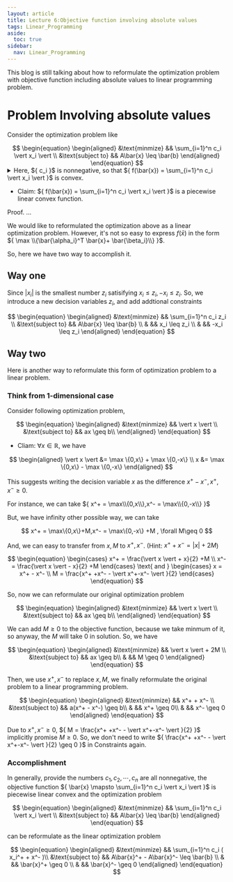 ```yaml
---
layout: article
title: Lecture 6:Objective function involving absolute values
tags: Linear_Programming
aside:
  toc: true
sidebar:
  nav: Linear_Programming
---
```


This blog is still talking about how to reformulate the optimization problem with objective function including absolute values to linear programming problem.

<!--more-->

# Problem Involving absolute values

Consider the optimization problem like 

<center>$$
\begin{equation}
\begin{aligned}
&\text{minmize} && \sum_{i=1}^n c_i \vert x_i \vert \\
&\text{subject to} && A\bar{x} \leq \bar{b}
\end{aligned}
\end{equation}
$$</center>

<details><summary>Here, ${ c_i }$ is nonnegative, so that ${ f(\bar{x}) = \sum_{i=1}^n c_i \vert x_i \vert }$ is convex.</summary>

Proof. ${ \forall \bar{x}, \bar{y} \in \mathbb{R}^n, \lambda \in [0,1]}$, we have

<center>$$
\begin{equation}
\begin{aligned}
f((1-\lambda)\bar{x} + \lambda \bar{y}) &= \sum_{i=1}^n c_i \vert (1-\lambda)x_i + \lambda y_i \vert \\
& =  \sum_{i=1}^n c_i \max \{ (1-\lambda)x_i + \lambda y_i, - (1-\lambda)x_i - \lambda y_i \} \\ 
& \leq \sum_{i=1}^n c_i \max \{ (1-\lambda)x_i, - (1-\lambda)x_i \} + c_i \max \{ \lambda y_i, - \lambda y_i \} \\
& = \sum_{i=1}^n c_i \vert (1-\lambda)x_i \vert +\sum_{i=1}^n c_i \vert \lambda y_i \vert \\
& = (1-\lambda) f(\bar{x}) + \lambda f(\bar{y})
\end{aligned}
\end{equation}
$$</center>

Proof Done! ${ \square }$

</details>

* Claim: ${ f(\bar{x}) = \sum_{i=1}^n c_i \vert x_i \vert }$ is a piecewise linear convex function.

Proof. ...

We would like to reformulated the optimization  above as a linear optimization problem. However, it's not so easy to express ${ f(\bar{x}) }$ in the form ${ \max \\{\bar{\alpha_i}^T \bar{x}+ \bar{\beta_i}\\} }$.

So, here we have two way to accomplish it.

## Way one

Since ${ \vert x_i \vert }$ is the smallest number ${ z_i }$ satisifying ${ x_i \leq z_i, -x_i \leq z_i }$. So, we introduce a new decision variables ${ z_i }$, and add addtional constraints

<center>$$
\begin{equation}
\begin{aligned}
&\text{minmize} && \sum_{i=1}^n c_i z_i \\
&\text{subject to} && A\bar{x} \leq \bar{b} \\
& && x_i \leq z_i \\
& && -x_i \leq z_i 
\end{aligned}
\end{equation}
$$</center>

## Way two

Here is another way to reformulate this form of optimization problem to a linear problem.

### Think from 1-dimensional case

Consider following optimization problem,

<center>$$
\begin{equation}
\begin{aligned}
&\text{minmize} && \vert x \vert \\
&\text{subject to} && ax \geq b\\
\end{aligned}
\end{equation}
$$</center>

* Cliam: ${ \forall x \in \mathbb{R} }$, we have

<center>$$
\begin{aligned}
\vert x \vert &= \max \{0,x\} + \max \{0,-x\} \\
x  &= \max \{0,x\} - \max \{0,-x\}
\end{aligned}
$$</center>

This suggests writing the decision variable ${ x }$ as the difference ${ x^+ - x^-,  x^+ , x^- \geq 0 }$.

For instance, we can take ${ x^+ = \max\\{0,x\\},x^- = \max\\{0,-x\\} }$

But, we have infinity other possible way, we can take

<center>$$
x^+ = \max\{0,x\}+M,x^- = \max\{0,-x\} +M , \forall M\geq 0
$$</center>


And, we can easy to transfer from ${ x,M }$ to ${ x^+, x^- }$. (Hint: ${ x^+ + x^- = \vert x\vert +2M }$)

<center>$$
\begin{equation}
\begin{cases}
x^+ = \frac{\vert x \vert + x}{2} +M \\
x^- = \frac{\vert x \vert - x}{2} +M
\end{cases}
\text{   and   }
\begin{cases}
x = x^+ - x^- \\
M = \frac{x^+ +x^- - \vert x^+-x^- \vert }{2}
\end{cases}
\end{equation}
$$</center>

So, now we can reformulate our original optimization problem

<center>$$
\begin{equation}
\begin{aligned}
&\text{minmize} && \vert x \vert \\
&\text{subject to} && ax \geq b\\
\end{aligned}
\end{equation}
$$</center>

We can add ${ M\geq 0 }$ to the objective function, because we take minmum of it, so anyway, the ${ M }$ will take ${ 0 }$ in solution. So, we have

<center>$$
\begin{equation}
\begin{aligned}
&\text{minmize} && \vert x \vert + 2M \\
&\text{subject to} && ax \geq b\\
& && M \geq 0
\end{aligned}
\end{equation}
$$</center>

Then, we use ${ x^+, x^- }$ to replace ${ x,M }$, we finally reformulate the original problem to a linear programming problem.

<center>$$
\begin{equation}
\begin{aligned}
&\text{minmize} && x^+ + x^- \\
&\text{subject to} && a(x^+ - x^-) \geq b\\
& && x^+ \geq 0\\
& && x^- \geq 0
\end{aligned}
\end{equation}
$$</center>

Due to ${ x^+,x^- \geq 0 }$, ${ M = \frac{x^+ +x^- - \vert x^+-x^- \vert }{2} }$  implicitly promise ${ M \geq 0 }$. So, we don't need to write ${ \frac{x^+ +x^- - \vert x^+-x^- \vert }{2} \geq 0 }$ in Constraints again.

### Accomplishment

In generally, provide the numbers ${ c_1, c_2, \cdots, c_n }$ are all nonnegative, the objective function ${ \bar{x} \mapsto \sum_{i=1}^n c_i \vert x_i \vert }$ is piecewise linear convex and the optimization problem

<center>$$
\begin{equation}
\begin{aligned}
&\text{minmize} && \sum_{i=1}^n c_i \vert x_i \vert \\
&\text{subject to} && A\bar{x} \leq \bar{b}
\end{aligned}
\end{equation}
$$</center>

can be reformulate as the linear optimization problem


<center>$$
\begin{equation}
\begin{aligned}
&\text{minmize} && \sum_{i=1}^n c_i ( x_i^+ + x^- )\\
&\text{subject to} && A\bar{x}^+ - A\bar{x}^- \leq \bar{b} \\
& && \bar{x}^+ \geq 0 \\
& && \bar{x}^- \geq 0
\end{aligned}
\end{equation}
$$</center>
